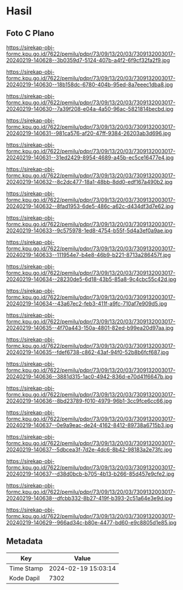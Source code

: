 # Hasil

## Foto C Plano

https://sirekap-obj-formc.kpu.go.id/7622/pemilu/pdpr/73/09/13/20/03/7309132003017-20240219-140628--3b0359d7-5124-407b-a4f2-6f9cf32fa2f9.jpg

https://sirekap-obj-formc.kpu.go.id/7622/pemilu/pdpr/73/09/13/20/03/7309132003017-20240219-140630--18b158dc-6780-404b-95ed-8a7eeec1dba8.jpg

https://sirekap-obj-formc.kpu.go.id/7622/pemilu/pdpr/73/09/13/20/03/7309132003017-20240219-140630--7a39f208-e04a-4a50-96ac-5821814becbd.jpg

https://sirekap-obj-formc.kpu.go.id/7622/pemilu/pdpr/73/09/13/20/03/7309132003017-20240219-140631--981ca576-af20-47ff-9384-26203ab3d696.jpg

https://sirekap-obj-formc.kpu.go.id/7622/pemilu/pdpr/73/09/13/20/03/7309132003017-20240219-140631--31ed2429-8954-4689-a45b-ec5ce16477e4.jpg

https://sirekap-obj-formc.kpu.go.id/7622/pemilu/pdpr/73/09/13/20/03/7309132003017-20240219-140632--8c2dc477-18a1-48bb-8dd0-edf167a490b2.jpg

https://sirekap-obj-formc.kpu.go.id/7622/pemilu/pdpr/73/09/13/20/03/7309132003017-20240219-140632--8fad1953-6de5-486c-a62c-d434df3d7e62.jpg

https://sirekap-obj-formc.kpu.go.id/7622/pemilu/pdpr/73/09/13/20/03/7309132003017-20240219-140633--9c575978-1ed8-4754-b55f-5d4a3ef0a9ae.jpg

https://sirekap-obj-formc.kpu.go.id/7622/pemilu/pdpr/73/09/13/20/03/7309132003017-20240219-140633--111954e7-b4e8-46b9-b221-8713a286457f.jpg

https://sirekap-obj-formc.kpu.go.id/7622/pemilu/pdpr/73/09/13/20/03/7309132003017-20240219-140634--28230de5-6d18-43b5-85a8-9c4cbc55c42d.jpg

https://sirekap-obj-formc.kpu.go.id/7622/pemilu/pdpr/73/09/13/20/03/7309132003017-20240219-140634--43a67ec2-feb3-411f-a9fc-710af7e909d5.jpg

https://sirekap-obj-formc.kpu.go.id/7622/pemilu/pdpr/73/09/13/20/03/7309132003017-20240219-140635--4f70a443-150a-4801-82ed-b99ea20d97aa.jpg

https://sirekap-obj-formc.kpu.go.id/7622/pemilu/pdpr/73/09/13/20/03/7309132003017-20240219-140635--fdef6738-c862-43af-94f0-52b8b6fcf687.jpg

https://sirekap-obj-formc.kpu.go.id/7622/pemilu/pdpr/73/09/13/20/03/7309132003017-20240219-140636--3881d315-1ac0-4942-836d-e70d41f6647b.jpg

https://sirekap-obj-formc.kpu.go.id/7622/pemilu/pdpr/73/09/13/20/03/7309132003017-20240219-140636--8bd23789-f010-4979-96b1-3cc9fce6cc66.jpg

https://sirekap-obj-formc.kpu.go.id/7622/pemilu/pdpr/73/09/13/20/03/7309132003017-20240219-140637--0e9a9eac-de24-4162-8412-89738a6715b3.jpg

https://sirekap-obj-formc.kpu.go.id/7622/pemilu/pdpr/73/09/13/20/03/7309132003017-20240219-140637--5dbcea3f-7d2e-4dc6-8b42-98183a2e73fc.jpg

https://sirekap-obj-formc.kpu.go.id/7622/pemilu/pdpr/73/09/13/20/03/7309132003017-20240219-140637--d38d0bcb-b705-4b13-b266-85d457e9cfe2.jpg

https://sirekap-obj-formc.kpu.go.id/7622/pemilu/pdpr/73/09/13/20/03/7309132003017-20240219-140638--dfcbb332-8b27-419f-b393-2c51a64e3e9d.jpg

https://sirekap-obj-formc.kpu.go.id/7622/pemilu/pdpr/73/09/13/20/03/7309132003017-20240219-140629--966ad34c-b80e-4477-bd60-e9c8805d1e85.jpg


## Metadata

| Key        | Value               |
| ---------- | ------------------- |
| Time Stamp | 2024-02-19 15:03:14 |
| Kode Dapil | 7302                |



